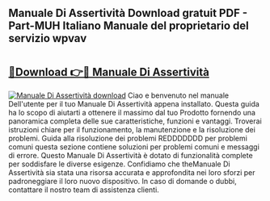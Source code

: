 ## Manuale Di Assertività Download gratuit PDF - Part-MUH Italiano Manuale del proprietario del servizio wpvav

# <h2><a href="http://dfd4qi.blite.top/?on=Manuale+Di+Assertivit%c3%a0">🔗Download 👉🔴 Manuale Di Assertività</a></h2>

[![Manuale Di Assertività download](https://i.imgur.com/lujVjoI.png)](http://dfd4qi.blite.top/?on=Manuale+Di+Assertivit%c3%a0)
Ciao e benvenuto nel manuale Dell'utente per il tuo Manuale Di Assertività appena installato. Questa guida ha lo scopo di aiutarti a ottenere il massimo dal tuo Prodotto fornendo una panoramica completa delle sue caratteristiche, funzioni e vantaggi. Troverai istruzioni chiare per il funzionamento, la manutenzione e la risoluzione dei problemi. Guida alla risoluzione dei problemi REDDDDDDD per problemi comuni questa sezione contiene soluzioni per problemi comuni e messaggi di errore. Questo Manuale Di Assertività è dotato di funzionalità complete per soddisfare le diverse esigenze. Confidiamo che theManuale Di Assertività sia stata una risorsa accurata e approfondita nei loro sforzi per padroneggiare il loro nuovo dispositivo. In caso di domande o dubbi, contattare il nostro team di assistenza clienti.
